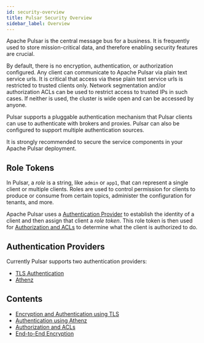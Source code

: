 ```yaml
---
id: security-overview
title: Pulsar Security Overview
sidebar_label: Overview
---
```


Apache Pulsar is the central message bus for a business. It is frequently used to store mission-critical data, and therefore enabling security features are crucial.

By default, there is no encryption, authentication, or authorization configured. Any client can communicate to Apache Pulsar via plain text service urls.
It is critical that access via these plain text service urls is restricted to trusted clients only. Network segmentation and/or authorization ACLs can be used
to restrict access to trusted IPs in such cases. If neither is used, the cluster is wide open and can be accessed by anyone.

Pulsar supports a pluggable authentication mechanism that Pulsar clients can use to authenticate with brokers and proxies. Pulsar
can also be configured to support multiple authentication sources.

It is strongly recommended to secure the service components in your Apache Pulsar deployment.

## Role Tokens

In Pulsar, a *role* is a string, like `admin` or `app1`, that can represent a single client or multiple clients. Roles are used to control permission for clients
to produce or consume from certain topics, administer the configuration for tenants, and more.

Apache Pulsar uses a [Authentication Provider](#authentication-providers) to establish the identity of a client and then assign that client a *role token*. This
role token is then used for [Authorization and ACLs](security-authorization.md) to determine what the client is authorized to do.

## Authentication Providers

Currently Pulsar supports two authentication providers:

- [TLS Authentication](security-tls.md)
- [Athenz](security-athenz.md)

## Contents

- [Encryption and Authentication using TLS](security-tls.md)
- [Authentication using Athenz](security-athenz.md)
- [Authorization and ACLs](security-authorization.md)
- [End-to-End Encryption](security-encryption.md)

